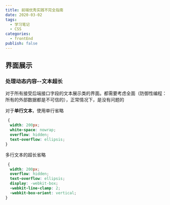 ```yaml
---
title: 前端优秀实践不完全指南
date: 2020-03-02
tags:
  - 学习笔记
  - CSS
categories:
  - frontEnd
publish: false
---
```


## 界面展示

### 处理动态内容--文本超长

对于所有接受后端接口字段的文本展示类的界面。都需要考虑全面（防御性编程：所有的外部数据都是不可信的），正常情况下，是没有问题的

对于**单行文本**，使用单行省略

```css
 {
  width: 200px;
  white-space: nowrap;
  overflow: hidden;
  text-overflow: ellipsis;
}
```

多行文本的超长省略

```css
 {
  width: 200px;
  overflow: hidden;
  text-overflow: ellipsis;
  display: -webkit-box;
  -webkit-line-clamp: 2;
  -webkit-box-orient: vertical;
}
```
